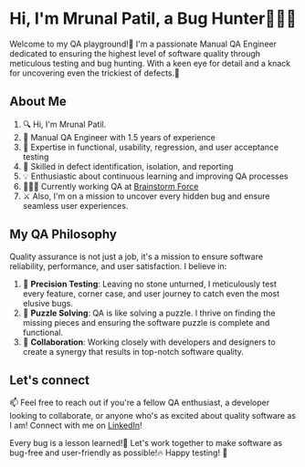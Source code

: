 # Hi, I'm Mrunal Patil, a Bug Hunter🕵🏻‍♀️

Welcome to my QA playground!🧪 I'm a passionate Manual QA Engineer dedicated to ensuring the highest level of software quality through meticulous testing and bug hunting.
With a keen eye for detail and a knack for uncovering even the trickiest of defects.👀

## About Me

1. 🔍  Hi, I'm Mrunal Patil.
2. 🧪  Manual QA Engineer with 1.5 years of experience
3. 🔧  Expertise in functional, usability, regression, and user acceptance testing
4. 🐞  Skilled in defect identification, isolation, and reporting
5. 💡  Enthusiastic about continuous learning and improving QA processes
6. 👩🏻‍💻  Currently working QA at [Brainstorm Force ](https://brainstormforce.com/)
7. ⚔️   Also, I'm on a mission to uncover every hidden bug and ensure seamless user experiences.

## My QA Philosophy
 
Quality assurance is not just a job, it's a mission to ensure software reliability, performance, and user satisfaction. I believe in:

1. 🎯 **Precision Testing**: Leaving no stone unturned, I meticulously test every feature, corner case, and user journey to catch even the most elusive bugs.
2. 🧩 **Puzzle Solving**: QA is like solving a puzzle. I thrive on finding the missing pieces and ensuring the software puzzle is complete and functional.
3. 🤝 **Collaboration**: Working closely with developers and designers to create a synergy that results in top-notch software quality.


## Let's connect

📫 Feel free to reach out if you're a fellow QA enthusiast, a developer looking to collaborate, or anyone who's as excited about quality software as I am!
Connect with me on [LinkedIn](https://www.linkedin.com/in/mrunalpatil23)!

Every bug is a lesson learned!📖 Let's work together to make software as bug-free and user-friendly as possible!🔥
Happy testing! 🚀

<!---
mrunalpatill/mrunalpatill is a ✨ special ✨ repository because its `README.md` (this file) appears on your GitHub profile.
You can click the Preview link to take a look at your changes.
--->

